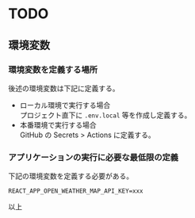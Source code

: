 # TODO

## 環境変数

### 環境変数を定義する場所

後述の環境変数は下記に定義する。

- ローカル環境で実行する場合  
  プロジェクト直下に `.env.local` 等を作成し定義する。
- 本番環境で実行する場合  
  GitHub の Secrets > Actions に定義する。

### アプリケーションの実行に必要な最低限の定義

下記の環境変数を定義する必要がある。

```:
REACT_APP_OPEN_WEATHER_MAP_API_KEY=xxx
```

以上
